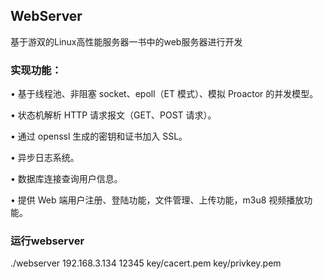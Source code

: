 ## WebServer

基于游双的Linux高性能服务器一书中的web服务器进行开发

### 实现功能： 

• 基于线程池、非阻塞 socket、epoll（ET 模式）、模拟 Proactor 的并发模型。 

• 状态机解析 HTTP 请求报文（GET、POST 请求）。 

• 通过 openssl 生成的密钥和证书加入 SSL。 

• 异步日志系统。 

• 数据库连接查询用户信息。 

• 提供 Web 端用户注册、登陆功能，文件管理、上传功能，m3u8 视频播放功能。



### 运行webserver

./webserver 192.168.3.134 12345 key/cacert.pem key/privkey.pem 

